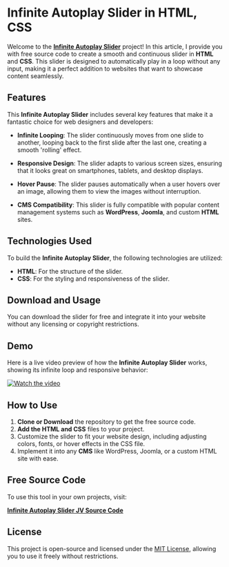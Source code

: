 # Infinite Autoplay Slider in HTML, CSS

Welcome to the [**Infinite Autoplay Slider**](https://jvcodes.com/infinite-autoplay-slider-html-css) project! In this article, I provide you with free source code to create a smooth and continuous slider in **HTML** and **CSS**. This slider is designed to automatically play in a loop without any input, making it a perfect addition to websites that want to showcase content seamlessly.

## Features

This **Infinite Autoplay Slider** includes several key features that make it a fantastic choice for web designers and developers:

- **Infinite Looping**: The slider continuously moves from one slide to another, looping back to the first slide after the last one, creating a smooth 'rolling' effect.
  
- **Responsive Design**: The slider adapts to various screen sizes, ensuring that it looks great on smartphones, tablets, and desktop displays.

- **Hover Pause**: The slider pauses automatically when a user hovers over an image, allowing them to view the images without interruption.

- **CMS Compatibility**: This slider is fully compatible with popular content management systems such as **WordPress**, **Joomla**, and custom **HTML** sites.

## Technologies Used

To build the **Infinite Autoplay Slider**, the following technologies are utilized:

- **HTML**: For the structure of the slider.
- **CSS**: For the styling and responsiveness of the slider.

## Download and Usage

You can download the slider for free and integrate it into your website without any licensing or copyright restrictions.

## Demo

Here is a live video preview of how the **Infinite Autoplay Slider** works, showing its infinite loop and responsive behavior:

[![Watch the video](https://img.youtube.com/vi/NVUbg0-H8VQ/0.jpg)](https://www.youtube.com/watch?v=NVUbg0-H8VQ)


## How to Use

1. **Clone or Download** the repository to get the free source code.
2. **Add the HTML and CSS** files to your project.
3. Customize the slider to fit your website design, including adjusting colors, fonts, or hover effects in the CSS file.
4. Implement it into any **CMS** like WordPress, Joomla, or a custom HTML site with ease.

## Free Source Code

To use this tool in your own projects, visit:

[**Infinite Autoplay Slider JV Source Code**](https://jvcodes.com/infinite-autoplay-slider-html-css)


## License

This project is open-source and licensed under the [MIT License](LICENSE), allowing you to use it freely without restrictions.

